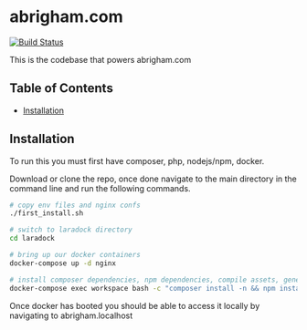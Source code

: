 # abrigham.com
[![Build Status](https://travis-ci.org/abrigham1/abrigham.svg?branch=master)](https://travis-ci.org/abrigham1/abrigham)

This is the codebase that powers abrigham.com

## Table of Contents
* [Installation](#installation)

## Installation
To run this you must first have composer, php, nodejs/npm, docker.

Download or clone the repo, once done navigate to the main directory in the command line and run the following commands.
```bash
# copy env files and nginx confs
./first_install.sh

# switch to laradock directory
cd laradock

# bring up our docker containers
docker-compose up -d nginx

# install composer dependencies, npm dependencies, compile assets, generate encryption key
docker-compose exec workspace bash -c "composer install -n && npm install && npm run dev && php artisan key:generate --ansi"
```

Once docker has booted you should be able to access it locally by navigating to abrigham.localhost